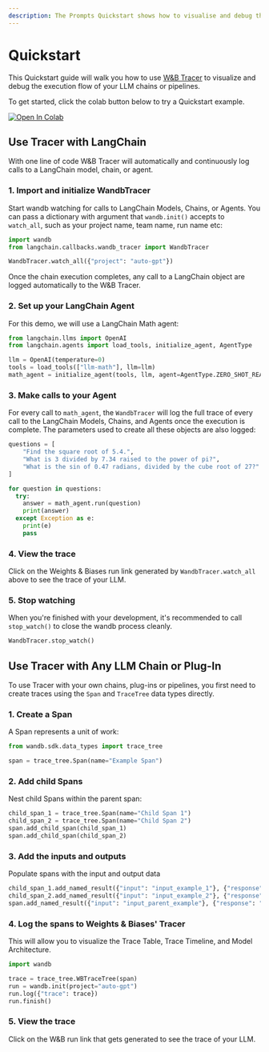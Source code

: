 ```yaml
---
description: The Prompts Quickstart shows how to visualise and debug the execution flow of your LLM chains and pipelines
---
```


# Quickstart

<head>
  <title>Prompts Quickstart</title>
</head>

This Quickstart guide will walk you how to use [W&B Tracer](intro.md) to visualize and debug the execution flow of your LLM chains or pipelines.

<!-- This Quickstart guide will walk you how to use Weights & Biases (W&B) Prompts tools to visualise and debug the execution flow of your LLM chains or pipelines. -->

To get started, click the colab button below to try a Quickstart example. 

[![Open In Colab](https://colab.research.google.com/assets/colab-badge.svg)](http://wandb.me/prompts-quickstart)

## Use Tracer with LangChain

With one line of code W&B Tracer will automatically and continuously log calls to a LangChain model, chain, or agent.


### 1. Import and initialize WandbTracer

Start wandb watching for calls to LangChain Models, Chains, or Agents. You can pass a dictionary with argument that `wandb.init()` accepts to `watch_all`, such as your project name, team name, run name etc:

```python
import wandb
from langchain.callbacks.wandb_tracer import WandbTracer

WandbTracer.watch_all({"project": "auto-gpt"})
```

Once the chain execution completes, any call to a LangChain object are logged automatically to the W&B Tracer. 

### 2. Set up your LangChain Agent

For this demo, we will use a LangChain Math agent:

```python
from langchain.llms import OpenAI
from langchain.agents import load_tools, initialize_agent, AgentType

llm = OpenAI(temperature=0)
tools = load_tools(["llm-math"], llm=llm)
math_agent = initialize_agent(tools, llm, agent=AgentType.ZERO_SHOT_REACT_DESCRIPTION)
```

### 3. Make calls to your Agent

For every call to `math_agent`, the `WandbTracer` will log the full trace of every call to the LangChain Models, Chains, and Agents once the execution is complete. The parameters used to create all these objects are also logged:

```python
questions = [
    "Find the square root of 5.4.",
    "What is 3 divided by 7.34 raised to the power of pi?",
    "What is the sin of 0.47 radians, divided by the cube root of 27?"
]

for question in questions:
  try:
    answer = math_agent.run(question)
    print(answer)
  except Exception as e:
    print(e)
    pass
```

### 4. View the trace

Click on the Weights & Biases run link generated by `WandbTracer.watch_all` above to see the trace of your LLM.


### 5. Stop watching
When you're finished with your development, it's recommended to call `stop_watch()` to close the wandb process cleanly. 

```python
WandbTracer.stop_watch()
```

## Use Tracer with Any LLM Chain or Plug-In

To use Tracer with your own chains, plug-ins or pipelines, you first need to create traces using the `Span` and `TraceTree` data types directly.

### 1. Create a Span
A Span represents a unit of work:

```python
from wandb.sdk.data_types import trace_tree

span = trace_tree.Span(name="Example Span")
```

### 2. Add child Spans
Nest child Spans within the parent span:

```python
child_span_1 = trace_tree.Span(name="Child Span 1")
child_span_2 = trace_tree.Span(name="Child Span 2")
span.add_child_span(child_span_1)
span.add_child_span(child_span_2)
```

### 3. Add the inputs and outputs

Populate spans with the input and output data

```python
child_span_1.add_named_result({"input": "input_example_1"}, {"response": "response_example_1"})
child_span_2.add_named_result({"input": "input_example_2"}, {"response": "response_example_2"})
span.add_named_result({"input": "input_parent_example"}, {"response": "response_parent_example"})
```

### 4. Log the spans to Weights & Biases' Tracer 

This will allow you to visualize the Trace Table, Trace Timeline, and Model Architecture.

```python
import wandb 

trace = trace_tree.WBTraceTree(span)
run = wandb.init(project="auto-gpt")
run.log({"trace": trace})
run.finish()
```
### 5. View the trace
Click on the W&B run link that gets generated to see the trace of your LLM.